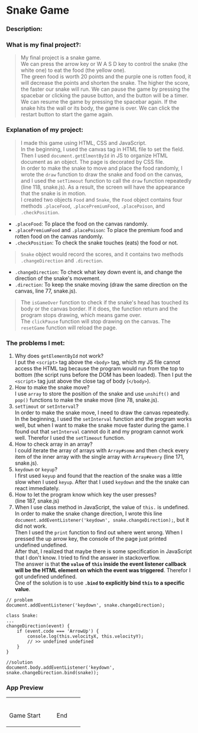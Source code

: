 # Snake Game
### Description:
### What is my final project?:

> My final project is a snake game.\
We can press the arrow key or W A S D key to control the snake (the white one) to eat the food (the yellow one).\
The green food is worth 20 points and the purple one is rotten food, it will decrease the points and shorten the snake.
The higher the score, the faster our snake will run.
We can pause the game by pressing the spacebar or clicking the pause button, and the button will be a timer.
We can resume the game by pressing the spacebar again.
If the snake hits the wall or its body, the game is over.
We can click the restart button to start the game again.

### Explanation of my project:

> I made this game using HTML, CSS and JavaScript.\
In the beginning, I used the canvas tag in HTML file to set the field. Then I used `document.getElmentById` in JS to organize HTML document as an object. The page is decorated by CSS file.\
In order to make the snake to move and place the food randomly, I wrote the `draw` function to draw the snake and food on the canvas, and I used the `setTimeout` function to call the `draw` function repeatedly (line 118, snake.js). As a result, the screen will have the appearance that the snake is in motion.\
I created two objects `Food` and `Snake`, the `Food` object contains four methods `.placeFood`, `.placePremiumFood`, `.placePoison`, and `.checkPosition`.
- `.placeFood`: To place the food on the canvas randomly.
- `.placePremiumFood` and `.placePoison`: To place the premium food and rotten food on the canvas randomly.
- `.checkPosition`: To check the snake touches (eats) the food or not.

> `Snake` object would record the scores, and it contains two methods `.changeDirection` and `.direction`.
- `.changeDirection`: To check what key down event is, and change the direction of the snake's movement.
- `.direction`: To keep the snake moving (draw the same direction on the canvas, line 77, snake.js).

> The `isGameOver` function to check if the snake's head has touched its body or the canvas border. If it does, the function return and the program stops drawing, which means game over.\
The `clickPause` function will stop drawing on the canvas. The `resetGame` function will reload the page.

### The problems I met:

1. Why does `getElementById` not work?\
I put the `<script>` tag above the `<body>` tag, which my JS file cannot access the HTML tag because the program would run from the top to bottom (the script runs before the DOM has been loaded). Then I put the `<script>` tag just above the close tag of body (`</body>`).
2. How to make the snake move?\
I use `array` to store the position of the snake and use `unshift()` and `pop()` functions to make the snake move (line 78, snake.js). 
3. `setTimout` or `setInterval`?\
In order to make the snake move, I need to draw the canvas repeatedly. In the beginning, I used the `setInterval` function and the program works well, but when I want to make the snake move faster during the game. I found out that `setInterval` cannot do it and my program cannot work well. Therefor I used the `setTimeout` function.
4. How to check array in an array?\
I could iterate the array of arrays with `Array#some` and then check every item of the inner array with the single array with `Array#every` (line 171, snake.js).
5. `keydown` or `keyup`?\
I first used `keyup` and found that the reaction of the snake was a little slow when I used `keyup`. After that I used `keydown` and the the snake can react immediately.
6. How to let the program know which key the user presses?\
(line 187, snake.js)
7. When I use class method in JavaScript, the value of `this.` is undefined.\
In order to make the snake change direction, I wrote this line `document.addEventListener('keydown', snake.changeDirection);`, but it did not work.\
Then I used the `print` function to find out where went wrong.
When I pressed the up arrow key, the console of the page just printed undefined undefined.\
After that, I realized that maybe there is some specification in JavaScript that I don't know. I tried to find the answer in stackoverflow.\
The answer is that **the `value` of `this` inside the event listener callback will be the HTML element on which the event was triggered**. Therefor I got undefined undefined.\
One of the solution is to use **`.bind` to explicitly bind `this` to a specific value**.
```
// problem
document.addEventListener('keydown', snake.changeDirection);

class Snake:
...
changeDirection(event) {
    if (event.code === 'ArrowUp') {
        console.log(this.velocityX, this.velocityY);
        // >> undefined undefined
    }
}

//solution
document.body.addEventListener('keydown', snake.changeDirection.bind(snake));
```

### App Preview
<table width="100%"> 
<tr>
<td width="50%">      
    &nbsp; 
    <br>
    <p align="center">Game Start</p>
    <img src="">
    </td> 
<td width="50%">
    <br>
    <p align="center">End</p>
    <img src="">  
</td>
</table>